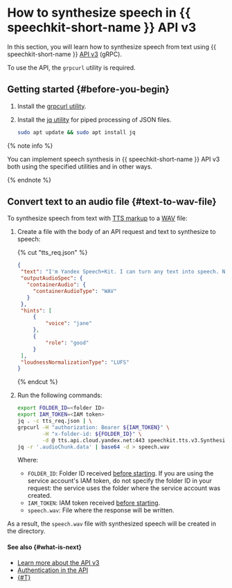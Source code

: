 # How to synthesize speech in {{ speechkit-short-name }} API v3

In this section, you will learn how to synthesize speech from text using {{ speechkit-short-name }} [API v3](../tts-v3/api-ref/grpc/) (gRPC).

To use the API, the `grpcurl` utility is required.

## Getting started {#before-you-begin}

1. Install the [grpcurl utility](https://github.com/fullstorydev/grpcurl#installation).
1. Install the [jq utility](https://stedolan.github.io/jq/) for piped processing of JSON files.

   ```bash
   sudo apt update && sudo apt install jq
   ```

{% note info %}

You can implement speech synthesis in {{ speechkit-short-name }} API v3 both using the specified utilities and in other ways.

{% endnote %}

## Convert text to an audio file {#text-to-wav-file}

To synthesize speech from text with [TTS markup](../tts/markup/tts-markup.md) to a [WAV](https://en.wikipedia.org/wiki/WAV) file:

1. Create a file with the body of an API request and text to synthesize to speech:

   {% cut "tts_req.json" %}

   ```json
   {
    "text": "I'm Yandex Speech+Kit. I can turn any text into speech. Now y+ou can, too!",
    "outputAudioSpec": {
      "containerAudio": {
        "containerAudioType": "WAV"
      }
    },
    "hints": [
        {
            "voice": "jane"
        },
        {
            "role": "good"
        }
    ],
    "loudnessNormalizationType": "LUFS"
   }
   ```

   {% endcut %}

1. Run the following commands:

   ```bash
   export FOLDER_ID=<folder ID>
   export IAM_TOKEN=<IAM token>
   jq . -c tts_req.json | \
   grpcurl -H "authorization: Bearer ${IAM_TOKEN}" \
           -H "x-folder-id: ${FOLDER_ID}" \
           -d @ tts.api.cloud.yandex.net:443 speechkit.tts.v3.Synthesizer/UtteranceSynthesis | \
   jq -r '.audioChunk.data' | base64 -d > speech.wav
   ```

   Where:

   * `FOLDER_ID`: Folder ID received [before starting](index.md#before-you-begin). If you are using the service account's IAM token, do not specify the folder ID in your request: the service uses the folder where the service account was created.
   * `IAM_TOKEN`: IAM token received [before starting](index.md#before-you-begin).
   * `speech.wav`: File where the response will be written.

As a result, the `speech.wav` file with synthesized speech will be created in the directory.

#### See also {#what-is-next}

* [Learn more about the API v3](../../tts-v3/api-ref/grpc/)
* [Authentication in the API](../concepts/auth.md)
* [{#T}](../tts/api/tts-examples-v3.md)
